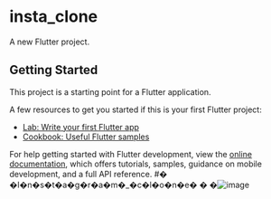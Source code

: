 # insta_clone

A new Flutter project.

## Getting Started

This project is a starting point for a Flutter application.

A few resources to get you started if this is your first Flutter project:

- [Lab: Write your first Flutter app](https://docs.flutter.dev/get-started/codelab)
- [Cookbook: Useful Flutter samples](https://docs.flutter.dev/cookbook)

For help getting started with Flutter development, view the
[online documentation](https://docs.flutter.dev/), which offers tutorials,
samples, guidance on mobile development, and a full API reference.
#� �I�n�s�t�a�g�r�a�m�_�c�l�o�n�e�
�
�![image](https://user-images.githubusercontent.com/68910695/225125497-191b4cf3-28fe-457f-8219-8ab2bf35960f.png)
